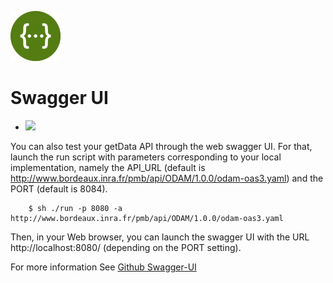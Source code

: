 ![Logo](swagger_logo.png)

# Swagger UI

* [![](https://images.microbadger.com/badges/image/swaggerapi/swagger-ui.svg)](http://microbadger.com/images/swaggerapi/swagger-ui "Get your own image badge on microbadger.com")

You can also test your getData API through the web swagger UI. For that, launch the run script with parameters corresponding to your local implementation, namely the API_URL (default is http://www.bordeaux.inra.fr/pmb/api/ODAM/1.0.0/odam-oas3.yaml) and the PORT (default is 8084).
```
    $ sh ./run -p 8080 -a http://www.bordeaux.inra.fr/pmb/api/ODAM/1.0.0/odam-oas3.yaml
```
Then, in your Web browser, you can launch the swagger UI with the URL http://localhost:8080/ (depending on the PORT setting).

For more information See [Github Swagger-UI](https://github.com/swagger-api/swagger-ui)
